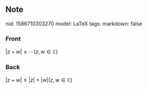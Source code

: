 ## Note
nid: 1586710303270
model: LaTeX
tags: 
markdown: false

### Front
$|z+w| \leq \cdots (z, w \in \mathbb{C})$

### Back
$|z+w| \leq|z|+|w|(z, w \in \mathbb{C})$
